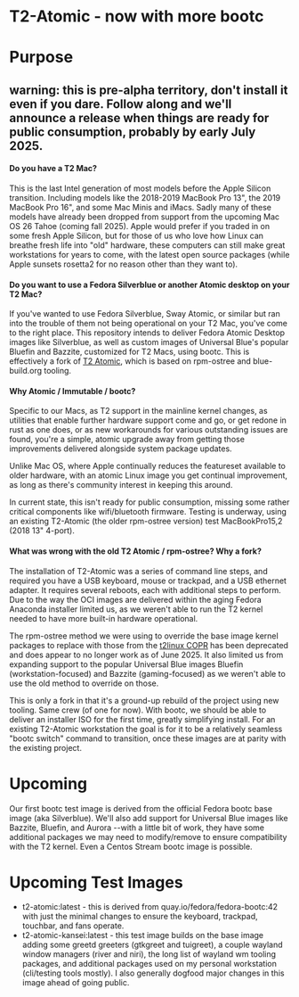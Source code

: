 # T2-Atomic - now with more bootc

# Purpose
## warning: this is pre-alpha territory, don't install it even if you dare. Follow along and we'll announce a release when things are ready for public consumption, probably by early July 2025.

#### Do you have a T2 Mac? 
This is the last Intel generation of most models before the Apple Silicon transition. Including models like the 2018-2019 MacBook Pro 13", the 2019 MacBook Pro 16", and some Mac Minis and iMacs. Sadly many of these models have already been dropped from support from the upcoming Mac OS 26 Tahoe (coming fall 2025). Apple would prefer if you traded in on some fresh Apple Silicon, but for those of us who love how Linux can breathe fresh life into "old" hardware, these computers can still make great workstations for years to come, with the latest open source packages (while Apple sunsets rosetta2 for no reason other than they want to). 

#### Do you want to use a Fedora Silverblue or another Atomic desktop on your T2 Mac?
If you've wanted to use Fedora Silverblue, Sway Atomic, or similar but ran into the trouble of them not being operational on your T2 Mac, you've come to the right place. This repository intends to deliver Fedora Atomic Desktop images like Silverblue, as well as custom images of Universal Blue's popular Bluefin and Bazzite, customized for T2 Macs, using bootc. This is effectively a fork of [T2 Atomic](https://github.com/lauretano/t2-atomic/), which is based on rpm-ostree and blue-build.org tooling.

#### Why Atomic / Immutable / bootc?
Specific to our Macs, as T2 support in the mainline kernel changes, as utilities that enable further hardware support come and go, or get redone in rust as one does, or as new workarounds for various outstanding issues are found, you're a simple, atomic upgrade away from getting those improvements delivered alongside system package updates.

Unlike Mac OS, where Apple continually reduces the featureset available to older hardware, with an atomic Linux image you get continual improvement, as long as there's community interest in keeping this around.
 
In current state, this isn't ready for public consumption, missing some rather critical components like wifi/bluetooth firmware. Testing is underway, using an existing T2-Atomic (the older rpm-ostree version) test MacBookPro15,2 (2018 13" 4-port). 

#### What was wrong with the old T2 Atomic / rpm-ostree? Why a fork?

The installation of T2-Atomic was a series of command line steps, and required you have a USB keyboard, mouse or trackpad, and a USB ethernet adapter. It requires several reboots, each with additional steps to perform. Due to the way the OCI images are delivered within the aging Fedora Anaconda installer limited us, as we weren't able to run the T2 kernel needed to have more built-in hardware operational.

The rpm-ostree method we were using to override the base image kernel packages to replace with those from the [t2linux COPR](https://copr.fedorainfracloud.org/coprs/sharpenedblade/t2linux/) has been deprecated and does appear to no longer work as of June 2025. It also limited us from expanding support to the popular Universal Blue images Bluefin (workstation-focused) and Bazzite (gaming-focused) as we weren't able to use the old method to override on those.

This is only a fork in that it's a ground-up rebuild of the project using new tooling. Same crew (of one for now). With bootc, we should be able to deliver an installer ISO for the first time, greatly simplifying install. For an existing T2-Atomic workstation the goal is for it to be a relatively seamless "bootc switch" command to transition, once these images are at parity with the existing project.

# Upcoming
Our first bootc test image is derived from the official Fedora bootc base image (aka Silverblue). We'll also add support for Universal Blue images like Bazzite, Bluefin, and Aurora --with a little bit of work, they have some additional packages we may need to modify/remove to ensure compatibility with the T2 kernel. Even a Centos Stream bootc image is possible.

# Upcoming Test Images
- t2-atomic:latest - this is derived from quay.io/fedora/fedora-bootc:42 with just the minimal changes to ensure the keyboard, trackpad, touchbar, and fans operate.
- t2-atomic-kansei:latest - this test image builds on the base image adding some greetd greeters (gtkgreet and tuigreet), a couple wayland window managers (river and niri), the long list of wayland wm tooling packages, and additional packages used on my personal workstation (cli/testing tools mostly). I also generally dogfood major changes in this image ahead of going public.
